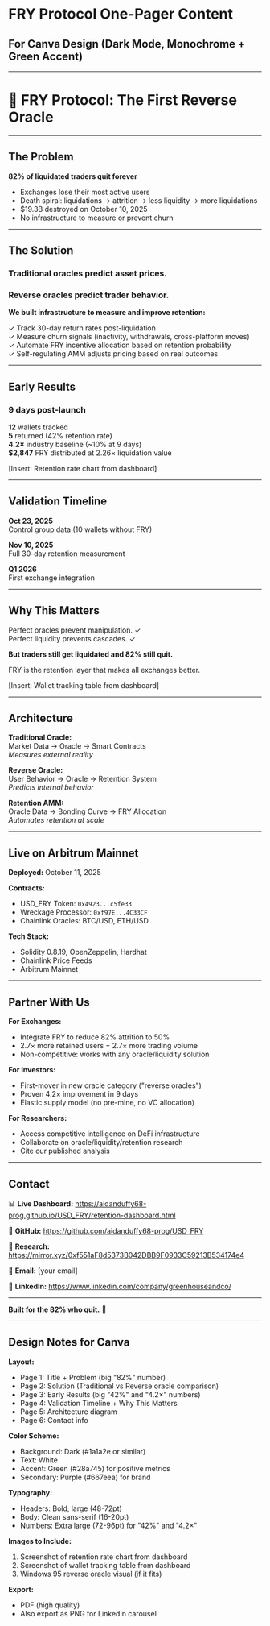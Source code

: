 # FRY Protocol One-Pager Content

## For Canva Design (Dark Mode, Monochrome + Green Accent)

---

# 🍟 FRY Protocol: The First Reverse Oracle

---

## The Problem

**82% of liquidated traders quit forever**

- Exchanges lose their most active users
- Death spiral: liquidations → attrition → less liquidity → more liquidations
- $19.3B destroyed on October 10, 2025
- No infrastructure to measure or prevent churn

---

## The Solution

### Traditional oracles predict asset prices.
### Reverse oracles predict trader behavior.

**We built infrastructure to measure and improve retention:**

✓ Track 30-day return rates post-liquidation  
✓ Measure churn signals (inactivity, withdrawals, cross-platform moves)  
✓ Automate FRY incentive allocation based on retention probability  
✓ Self-regulating AMM adjusts pricing based on real outcomes

---

## Early Results
### 9 days post-launch

**12** wallets tracked  
**5** returned (42% retention rate)  
**4.2×** industry baseline (~10% at 9 days)  
**$2,847** FRY distributed at 2.26× liquidation value

[Insert: Retention rate chart from dashboard]

---

## Validation Timeline

**Oct 23, 2025**  
Control group data (10 wallets without FRY)

**Nov 10, 2025**  
Full 30-day retention measurement

**Q1 2026**  
First exchange integration

---

## Why This Matters

Perfect oracles prevent manipulation. ✓  
Perfect liquidity prevents cascades. ✓  

**But traders still get liquidated and 82% still quit.**

FRY is the retention layer that makes all exchanges better.

[Insert: Wallet tracking table from dashboard]

---

## Architecture

**Traditional Oracle:**  
Market Data → Oracle → Smart Contracts  
*Measures external reality*

**Reverse Oracle:**  
User Behavior → Oracle → Retention System  
*Predicts internal behavior*

**Retention AMM:**  
Oracle Data → Bonding Curve → FRY Allocation  
*Automates retention at scale*

---

## Live on Arbitrum Mainnet

**Deployed:** October 11, 2025

**Contracts:**
- USD_FRY Token: `0x4923...c5fe33`
- Wreckage Processor: `0xf97E...4C33CF`
- Chainlink Oracles: BTC/USD, ETH/USD

**Tech Stack:**
- Solidity 0.8.19, OpenZeppelin, Hardhat
- Chainlink Price Feeds
- Arbitrum Mainnet

---

## Partner With Us

**For Exchanges:**
- Integrate FRY to reduce 82% attrition to 50%
- 2.7× more retained users = 2.7× more trading volume
- Non-competitive: works with any oracle/liquidity solution

**For Investors:**
- First-mover in new oracle category ("reverse oracles")
- Proven 4.2× improvement in 9 days
- Elastic supply model (no pre-mine, no VC allocation)

**For Researchers:**
- Access competitive intelligence on DeFi infrastructure
- Collaborate on oracle/liquidity/retention research
- Cite our published analysis

---

## Contact

📊 **Live Dashboard:** https://aidanduffy68-prog.github.io/USD_FRY/retention-dashboard.html

🔗 **GitHub:** https://github.com/aidanduffy68-prog/USD_FRY

📖 **Research:** https://mirror.xyz/0xf551aF8d5373B042DBB9F0933C59213B534174e4

📧 **Email:** [your email]

💼 **LinkedIn:** https://www.linkedin.com/company/greenhouseandco/

---

**Built for the 82% who quit.** 🍟

---

## Design Notes for Canva

**Layout:**
- Page 1: Title + Problem (big "82%" number)
- Page 2: Solution (Traditional vs Reverse oracle comparison)
- Page 3: Early Results (big "42%" and "4.2×" numbers)
- Page 4: Validation Timeline + Why This Matters
- Page 5: Architecture diagram
- Page 6: Contact info

**Color Scheme:**
- Background: Dark (#1a1a2e or similar)
- Text: White
- Accent: Green (#28a745) for positive metrics
- Secondary: Purple (#667eea) for brand

**Typography:**
- Headers: Bold, large (48-72pt)
- Body: Clean sans-serif (16-20pt)
- Numbers: Extra large (72-96pt) for "42%" and "4.2×"

**Images to Include:**
1. Screenshot of retention rate chart from dashboard
2. Screenshot of wallet tracking table from dashboard
3. Windows 95 reverse oracle visual (if it fits)

**Export:**
- PDF (high quality)
- Also export as PNG for LinkedIn carousel
